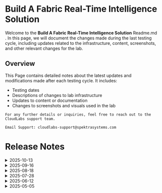 # Build A Fabric Real-Time Intelligence Solution

Welcome to the **Build A Fabric Real-Time Intelligence Solution** Readme.md . In this page, we will document the changes made during the last testing cycle, including updates related to the infrastructure, content, screenshots, and other relevant changes for the lab.

## Overview

This Page contains detailed notes about the latest updates and modifications made after each testing cycle. It includes:

- Testing dates
- Descriptions of changes to lab infrastructure
- Updates to content or documentation
- Changes to screenshots and visuals used in the lab

`For any further details or inquiries, feel free to reach out to the CloudLabs support team.`

`Email Support: cloudlabs-support@spektrasystems.com`

# Release Notes

<details>
  <summary>2025-10-13</summary>

## Release Date: 2025-10-13

### Summary of Changes

- Tested the lab end to end with UI up to date and smooth performance of the lab.

## Infrastructure Changes

NA

## Content Changes

NA

## Screenshot Updates

NA

## Testing Notes

- **Testing Date**: 2025-10-13

### Testing Scope

- Completed validation to ensure the revised navigation steps reliably direct users to the correct development environment, and verified the quality of the supporting documentation for improved clarity.
---
</details>

<details>
  <summary>2025-09-16</summary>

## Release Date: 2025-09-16

### Summary of Changes

The validation are implemented for this lab from 2025-09-11, few changes were made in lab guide for better understanding to enchance user experience.

### Infrastructure Changes

N/A

### Content Changes

Instructions have been changed to enhance the quality.

### Screenshot Updates

N/A

### Testing Notes

- **Testing Date**: 2025-09-11

### Testing Scope 

 Conducted end-to-end lab testing, the implemented validation are working properly. There are no issues in the lab.

---
</details>

<details>
  <summary>2025-08-18</summary>

## Release Date : 2025-08-18

### Summary of Changes

Minor instruction changes

### Infrastructure Changes

NA

### Content Changes

- **Change**: Few instructions were updated with minor changes for clarity.

### Screenshot Updates

N/A

### Testing Notes

- **Testing Date**: 2025-08-14

### Testing Scope 

- Performed end-to-end testing of the lab functionality, Fabric trial capacity license features, lab workflow, content, and architecture diagram.

---
</details>

<details>
  <summary>2025-07-28</summary>

## Infrastructure Changes

NA

## Content Changes

- **Change**: Revised certain instructions to enhance clarity and improve overall comprehension.

## Screenshot Updates

- **Change**: 
  1. Screenshots have been updated as per new UI changes and added the numberings in few images.
  2. Getting started page has been updated as per the new UI changes in the CloudLabs

## Validation

- **Change**: NA

## Testing Notes

- **Testing Date**: 2025-07-28

---
</details>
<details>
  <summary>2025-06-12</summary>

## Infrastructure Changes

NA

## Content Changes

- **Change**: Revised certain instructions to enhance clarity and improve overall comprehension.

## Screenshot Updates

- **Change**: 
  1. Screenshots have been updated as per new UI changes and added the numberings in few images.
  2. Getting started page has been updated as per the new UI changes in the CloudLabs

## Validation

- **Change**: NA

## Testing Notes

- **Testing Date**: 2025-06-12

---
</details>

<details>
  <summary>2025-05-05</summary>

## Infrastructure Changes

NA

## Content Changes

NA
  
## Screenshot Updates

- **Change**: 

    1. Screenshots have been updated to reflect the new UI changes and have been further enhanced for better visual guidance.
    2. Getting started page has been updated as per the new UI changes in the CloudLabs

## Testing Notes

- **Testing Date**: 2025-05-05

---
</details>
